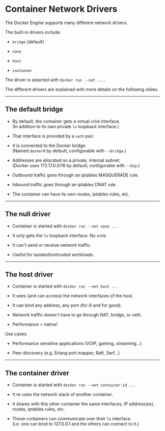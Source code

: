 # Container Network Drivers

The Docker Engine supports many different network drivers.

The built-in drivers include:

* `bridge` (default)

* `none`

* `host`

* `container`

The driver is selected with `docker run --net ...`.

The different drivers are explained with more details on the following slides.

---

## The default bridge

* By default, the container gets a virtual `eth0` interface.
  <br/>(In addition to its own private `lo` loopback interface.)

* That interface is provided by a `veth` pair.

* It is connected to the Docker bridge.
  <br/>(Named `docker0` by default; configurable with `--bridge`.)

* Addresses are allocated on a private, internal subnet.
  <br/>(Docker uses 172.17.0.0/16 by default; configurable with `--bip`.)

* Outbound traffic goes through an iptables MASQUERADE rule.

* Inbound traffic goes through an iptables DNAT rule.

* The container can have its own routes, iptables rules, etc.

---

## The null driver

* Container is started with `docker run --net none ...`

* It only gets the `lo` loopback interface. No `eth0`.

* It can't send or receive network traffic.

* Useful for isolated/untrusted workloads.

---

## The host driver

* Container is started with `docker run --net host ...`

* It sees (and can access) the network interfaces of the host.

* It can bind any address, any port (for ill and for good).

* Network traffic doesn't have to go through NAT, bridge, or veth.

* Performance = native!

Use cases:

* Performance sensitive applications (VOIP, gaming, streaming...)

* Peer discovery (e.g. Erlang port mapper, Raft, Serf...)

---

## The container driver

* Container is started with `docker run --net container:id ...`

* It re-uses the network stack of another container.

* It shares with this other container the same interfaces, IP address(es), routes, iptables rules, etc.

* Those containers can communicate over their `lo` interface.
  <br/>(i.e. one can bind to 127.0.0.1 and the others can connect to it.)

